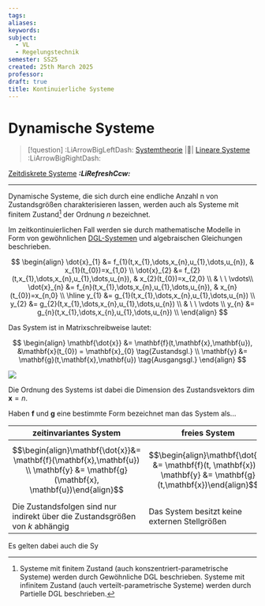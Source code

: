 ```yaml
---
tags: 
aliases: 
keywords: 
subject:
  - VL
  - Regelungstechnik
semester: SS25
created: 25th March 2025
professor:
draft: true
title: Kontinuierliche Systeme
---
```


# Dynamische Systeme

> [!question] :LiArrowBigLeftDash: [Systemtheorie]({MOC}%20Systemtheorie.md) |📍| [Lineare Systeme](Lineare%20Systeme.md) :LiArrowBigRightDash:

[Zeitdiskrete Systeme](Zeitdiskrete%20Systeme.md) ***:LiRefreshCcw:***

---

Dynamische Systeme, die sich durch eine endliche Anzahl n von Zustandsgrößen charakterisieren lassen, werden auch als Systeme mit finitem Zustand[^1] der Ordnung $n$ bezeichnet.

Im zeitkontinuierlichen Fall werden sie durch mathematische Modelle in Form von gewöhnlichen [DGL-Systemen](../Mathematik/Analysis/DGL-System.md) und algebraischen Gleichungen beschrieben. 

$$
\begin{align}
\dot{x}_{1} &= f_{1}(t,x_{1},\dots,x_{n},u_{1},\dots,u_{n}), & x_{1}(t_{0})=x_{1,0} \\
\dot{x}_{2} &= f_{2}(t,x_{1},\dots,x_{n},u_{1},\dots,u_{n}), & x_{2}(t_{0})=x_{2,0} \\
& \ \ \vdots\\
\dot{x}_{n} &= f_{n}(t,x_{1},\dots,x_{n},u_{1},\dots,u_{n}), & x_{n}(t_{0})=x_{n,0} \\ \hline
y_{1} &= g_{1}(t,x_{1},\dots,x_{n},u_{1},\dots,u_{n}) \\
y_{2} &= g_{2}(t,x_{1},\dots,x_{n},u_{1},\dots,u_{n}) \\
& \ \ \vdots \\
y_{n} &= g_{n}(t,x_{1},\dots,x_{n},u_{1},\dots,u_{n}) \\
\end{align}
$$

Das System ist in Matrixschreibweise lautet:

$$
\begin{align}
\mathbf{\dot{x}} &= \mathbf{f}(t,\mathbf{x},\mathbf{u}), &\mathbf{x}(t_{0}) = \mathbf{x}_{0} \tag{Zustandsgl.} \\
\mathbf{y} &= \mathbf{g}(t,\mathbf{x},\mathbf{u}) \tag{Ausgangsgl.}
\end{align}
$$


![](Zustandsraum.md#^ZSGR)

Die Ordnung des Systems ist dabei die Dimension des Zustandsvektors $\dim \mathbf{x}=n$.

Haben $\mathbf{f}$ und $\mathbf{g}$ eine bestimmte Form bezeichnet man das System als...

| **zeitinvariantes** System                                                                                                           | **freies** System                                                                                                   | **autonomes** System                                                                                           |
| ------------------------------------------------------------------------------------------------------------------------------------ | ------------------------------------------------------------------------------------------------------------------- | -------------------------------------------------------------------------------------------------------------- |
| $$\begin{align}\mathbf{\dot{x}}&= \mathbf{f}(\mathbf{x},\mathbf{u}) \\ \mathbf{y} &= \mathbf{g}(\mathbf{x}, \mathbf{u})\end{align}$$ | $$\begin{align}\mathbf{\dot{x}} &= \mathbf{f}(t, \mathbf{x}) \\ \mathbf{y} &= \mathbf{g}(t,\mathbf{x})\end{align}$$ | $$\begin{align}\mathbf{\dot{x}} &= \mathbf{f}(\mathbf{x}) \\ \mathbf{y} &= \mathbf{g}(\mathbf{x})\end{align}$$ |
| Die Zustandsfolgen sind nur indirekt über die Zustandsgrößen von $k$ abhängig                                                        | Das System besitzt keine externen Stellgrößen                                                                       | das System ist frei und zeitinvariant                                                                          |
Es gelten dabei auch die Sy


[^1]: Systeme mit finitem Zustand (auch konszentriert-parametrische Systeme) werden durch Gewöhnliche DGL beschrieben.
    Systeme mit infinitem Zustand (auch verteilt-parametrische Systeme) werden durch Partielle DGL beschrieben.